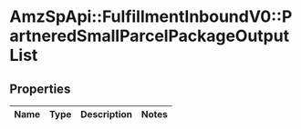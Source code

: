 # AmzSpApi::FulfillmentInboundV0::PartneredSmallParcelPackageOutputList

## Properties
Name | Type | Description | Notes
------------ | ------------- | ------------- | -------------

